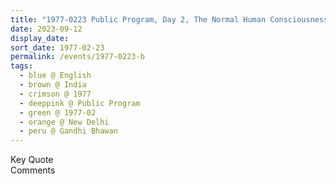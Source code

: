 ```yaml
---
title: "1977-0223 Public Program, Day 2, The Normal Human Consciousness and Beyond Human Awareness, Gāndhī Bhawan, Delhi University, North Campus, GC Narang Road, Timarpur, New Delhi, India"
date: 2023-09-12
display_date: 
sort_date: 1977-02-23
permalink: /events/1977-0223-b
tags:
  - blue @ English
  - brown @ India
  - crimson @ 1977
  - deeppink @ Public Program
  - green @ 1977-02
  - orange @ New Delhi
  - peru @ Gandhi Bhawan
---
```


<wave-list>
  <list-title color="green" width="75">Key Quote</list-title>
  <list-item color="BlanchedAlmond"  width="200"></list-item>
  <list-item color="Lavender"></list-item>
  <list-item color="BlanchedAlmond"></list-item>
</wave-list>

<br>

<wave-list>
  <list-title color="green" width="75">Comments</list-title>
  <list-item color="BlanchedAlmond"  width="200"></list-item>
  <list-item color="Lavender"></list-item>
  <list-item color="BlanchedAlmond"></list-item>
</wave-list>